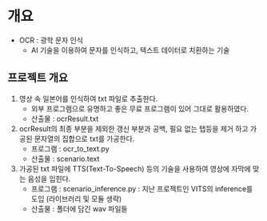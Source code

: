 # 개요

- OCR : 광학 문자 인식
  - AI 기술을 이용하여 문자를 인식하고, 텍스트 데이터로 치환하는 기술

## 프로젝트 개요

1. 영상 속 일본어를 인식하여 txt 파일로 추출한다.
   - 외부 프로그램으로 유명하고 좋은 무료 프로그램이 있어 그대로 활용하였다.
   - 산출물 : ocrResult.txt
2. ocrResult의 최종 부분을 제외한 갱신 부분과 공백, 필요 없는 탭등을 제거 하고 가공된 문자열의 집합으로 txt를 가공한다.
   - 프로그램 : ocr_to_text.py
   - 산출물 : scenario.text
3. 가공된 txt 파일에 TTS(Text-To-Speech) 등의 기술을 사용하여 영상에 자막에 맞는 음성을 입힌다.
   - 프로그램 : scenario_inference.py : 지난 프로젝트인 VITS의 inference를 도입 (라이브러리 및 모듈 생략)
   - 산출물 : 폴더에 담긴 wav 파일들
